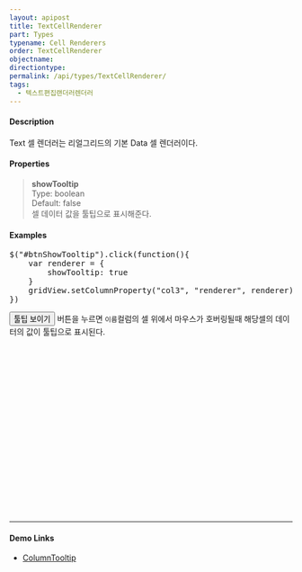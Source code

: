 ```yaml
---
layout: apipost
title: TextCellRenderer
part: Types
typename: Cell Renderers
order: TextCellRenderer
objectname: 
directiontype: 
permalink: /api/types/TextCellRenderer/
tags: 
  - 텍스트편집랜더러렌더러
---
```


<script>
var gridView;
var dataProvider;
    
$(document).ready( function() {

    RealGridJS.setTrace(false);
    RealGridJS.setRootContext("/script");
    
    dataProvider = new RealGridJS.LocalDataProvider();
    gridView = new RealGridJS.GridView("realgrid");
    gridView.setDataSource(dataProvider);

    //다섯개의 필드를 가진 배열 객체를 생성합니다.
    var fields = [
        {
            fieldName: "field1"
        },
        {
            fieldName: "field2"
        },
        {
            fieldName: "field3"
        },
        {
            fieldName: "field4",
            dataType: "datetime"
        },
        {
            fieldName: "field5",
            dataType: "number"
        },
        {
            fieldName: "field6",
            dataType: "number"
        },
        {
            fieldName: "field7",
            dataType: "number"
        },
        {
            fieldName: "field8",
            dataType: "number"
        },
        {
            fieldName: "field9",
            dataType: "number"
        },
        {
            fieldName: "field10",
            dataType: "number"
        }
    ];
    //DataProvider의 setFields함수로 필드를 입력합니다.
    dataProvider.setFields(fields);

    //필드와 연결된 컬럼 배열 객체를 생성합니다.
    var columns = [
        {
            name: "col1",
            fieldName: "field1",
            header : {
                text: "직업"
            },
            width : 60            
        },
        {
            name: "col2",
            fieldName: "field2",
            header : {
                text: "성별"
            },
            editor : {
                type: "dropDown",
                dropDownCount: 2,
                values: ["남자", "여자"],
                labels: ["남", "여"],
                lookupDisplay: true
            },
            width: 50
        },
        {
            name: "col3",
            fieldName: "field3",
            header : {
                text: "이름"
            },
            width: 80
        },
        {
            name: "col4",
            fieldName: "field4",
            header : {
                text: "생일"
            },
            editor: {
                type: "date",
                datetimeFormat: "yyyy-MM-dd"
            },
            width: 90
        },
        {
            name: "col5",
            fieldName: "field5",
            header : {
                text: "수학"
            },
            editor : {
                type: "number"
            },
            styles: {
                textAlignment: "far"
            },
            width: 80
        },
        {
            name: "col6",
            fieldName: "field6",
            header : {
                text: "민법"
            },
            width: 80
        },
        {
            name: "col7",
            fieldName: "field7",
            header : {
                text: "한국사"
            },
            width: 80
        },
        {
            name: "col8",
            fieldName: "field8",
            header : {
                text: "영어"
            },
            width: 80
        },
        {
            name: "col9",
            fieldName: "field9",
            header : {
                text: "과학"
            },
            width: 80
        },
        {
            name: "col10",
            fieldName: "field10",
            header : {
                text: "사회"
            },
            width: 80
        }
    ];
    //컬럼을 GridView에 입력 합니다.
    gridView.setColumns(columns);

    var data = [
        ["가수", "여자", "정수라", "1988-09-02", "99", "90", "90", "100", "100", "90"],
        ["배우", "여자", "송윤아", "1990-02-18", "33", "90", "70", "60", "100", "80"],
        ["배우", "여자", "전도연", "1991-08-21", "22", "90", "70", "60", "100", "80"],
        ["가수", "여자", "이선희", "1978-01-19", "33", "90", "70", "60", "100", "80"],
        ["배우", "여자", "하지원", "1979-12-09", "11", "90", "70", "60", "100", "80"],
        ["가수", "여자", "소찬휘", "1987-05-12", "55", "90", "70", "60", "100", "80"],
        ["가수", "여자", "박정현", "1980-08-06", "22", "90", "70", "60", "100", "80"],
        ["배우", "여자", "전지현", "1977-03-28", "44", "90", "70", "60", "100", "80"]
    ];
    dataProvider.setRows(data);

    $("#btnShowTooltip").click(function(){
        var renderer = {
            showTooltip: true
        }

        gridView.setColumnProperty("col3", "renderer", renderer);
    })
});
</script>

#### Description

 Text 셀 렌더러는 리얼그리드의 기본 Data 셀 렌더러이다.

#### Properties

> **showTooltip**  
> Type: boolean  
> Default: false  
> 셀 데이터 값을 툴팁으로 표시해준다.   

#### Examples

<pre class="prettyprint">
$("#btnShowTooltip").click(function(){
    var renderer = {
        showTooltip: true
    }
    gridView.setColumnProperty("col3", "renderer", renderer);
})
</pre>


<button id="btnShowTooltip" class="btn btn-success btn-xs">툴팁 보이기</button> 버튼을 누르면 `이름`컬럼의 셀 위에서 마우스가 호버링될때 해당셀의 데이터의 값이 툴팁으로 표시된다.

<div id="realgrid" style="width: 100%; height: 300px;"></div>
<p></p>

---

#### Demo Links

* [ColumnTooltip](http://demo.realgrid.com/Demo/ColumnTooltip) 
